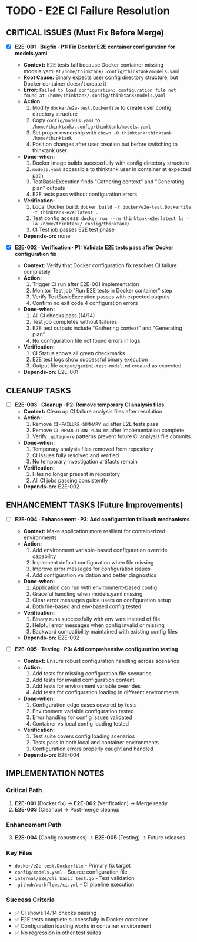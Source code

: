 # TODO - E2E CI Failure Resolution

## CRITICAL ISSUES (Must Fix Before Merge)

- [x] **E2E-001 · Bugfix · P1: Fix Docker E2E container configuration for models.yaml**
    - **Context:** E2E tests fail because Docker container missing models.yaml at `/home/thinktank/.config/thinktank/models.yaml`
    - **Root Cause:** Binary expects user config directory structure, but Docker container doesn't create it
    - **Error:** `Failed to load configuration: configuration file not found at /home/thinktank/.config/thinktank/models.yaml`
    - **Action:**
        1. Modify `docker/e2e-test.Dockerfile` to create user config directory structure
        2. Copy `config/models.yaml` to `/home/thinktank/.config/thinktank/models.yaml`
        3. Set proper ownership with `chown -R thinktank:thinktank /home/thinktank`
        4. Position changes after user creation but before switching to thinktank user
    - **Done-when:**
        1. Docker image builds successfully with config directory structure
        2. `models.yaml` accessible to thinktank user in container at expected path
        3. TestBasicExecution finds "Gathering context" and "Generating plan" outputs
        4. E2E tests pass without configuration errors
    - **Verification:**
        1. Local Docker build: `docker build -f docker/e2e-test.Dockerfile -t thinktank-e2e:latest .`
        2. Test config access: `docker run --rm thinktank-e2e:latest ls -la /home/thinktank/.config/thinktank/`
        3. CI Test job passes E2E test phase
    - **Depends-on:** none

- [x] **E2E-002 · Verification · P1: Validate E2E tests pass after Docker configuration fix**
    - **Context:** Verify that Docker configuration fix resolves CI failure completely
    - **Action:**
        1. Trigger CI run after E2E-001 implementation
        2. Monitor Test job "Run E2E tests in Docker container" step
        3. Verify TestBasicExecution passes with expected outputs
        4. Confirm no exit code 4 configuration errors
    - **Done-when:**
        1. All CI checks pass (14/14)
        2. Test job completes without failures
        3. E2E test outputs include "Gathering context" and "Generating plan"
        4. No configuration file not found errors in logs
    - **Verification:**
        1. CI Status shows all green checkmarks
        2. E2E test logs show successful binary execution
        3. Output file `output/gemini-test-model.md` created as expected
    - **Depends-on:** E2E-001

## CLEANUP TASKS

- [ ] **E2E-003 · Cleanup · P2: Remove temporary CI analysis files**
    - **Context:** Clean up CI failure analysis files after resolution
    - **Action:**
        1. Remove `CI-FAILURE-SUMMARY.md` after E2E tests pass
        2. Remove `CI-RESOLUTION-PLAN.md` after implementation complete
        3. Verify `.gitignore` patterns prevent future CI analysis file commits
    - **Done-when:**
        1. Temporary analysis files removed from repository
        2. CI issues fully resolved and verified
        3. No temporary investigation artifacts remain
    - **Verification:**
        1. Files no longer present in repository
        2. All CI jobs passing consistently
    - **Depends-on:** E2E-002

## ENHANCEMENT TASKS (Future Improvements)

- [ ] **E2E-004 · Enhancement · P3: Add configuration fallback mechanisms**
    - **Context:** Make application more resilient for containerized environments
    - **Action:**
        1. Add environment variable-based configuration override capability
        2. Implement default configuration when file missing
        3. Improve error messages for configuration issues
        4. Add configuration validation and better diagnostics
    - **Done-when:**
        1. Application can run with environment-based config
        2. Graceful handling when models.yaml missing
        3. Clear error messages guide users on configuration setup
        4. Both file-based and env-based config tested
    - **Verification:**
        1. Binary runs successfully with env vars instead of file
        2. Helpful error messages when config invalid or missing
        3. Backward compatibility maintained with existing config files
    - **Depends-on:** E2E-002

- [ ] **E2E-005 · Testing · P3: Add comprehensive configuration testing**
    - **Context:** Ensure robust configuration handling across scenarios
    - **Action:**
        1. Add tests for missing configuration file scenarios
        2. Add tests for invalid configuration content
        3. Add tests for environment variable overrides
        4. Add tests for configuration loading in different environments
    - **Done-when:**
        1. Configuration edge cases covered by tests
        2. Environment variable configuration tested
        3. Error handling for config issues validated
        4. Container vs local config loading tested
    - **Verification:**
        1. Test suite covers config loading scenarios
        2. Tests pass in both local and container environments
        3. Configuration errors properly caught and handled
    - **Depends-on:** E2E-004

## IMPLEMENTATION NOTES

### Critical Path
1. **E2E-001** (Docker fix) → **E2E-002** (Verification) → Merge ready
2. **E2E-003** (Cleanup) → Post-merge cleanup

### Enhancement Path
3. **E2E-004** (Config robustness) → **E2E-005** (Testing) → Future releases

### Key Files
- `docker/e2e-test.Dockerfile` - Primary fix target
- `config/models.yaml` - Source configuration file
- `internal/e2e/cli_basic_test.go` - Test validation
- `.github/workflows/ci.yml` - CI pipeline execution

### Success Criteria
- ✅ CI shows 14/14 checks passing
- ✅ E2E tests complete successfully in Docker container
- ✅ Configuration loading works in container environment
- ✅ No regression in other test suites
